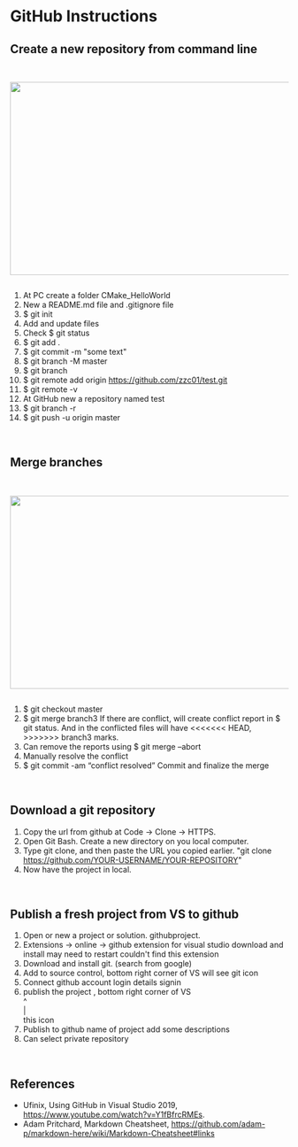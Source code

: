 # GitHub Instructions 
 


## Create a new repository from command line

<pre><p align="center">
<img src="https://user-images.githubusercontent.com/86133411/156934273-8a278cb8-0c8e-4c9e-b03d-56e5ca5e21b5.png"  width="742" height="349">
</p></pre>

1. At PC create a folder CMake_HelloWorld <br/>
2. New a README.md file and .gitignore file <br/>
3. $ git init <br/>
4. Add and update files 
5. Check $ git status <br/>
6. $ git add .
7. $ git commit -m "some text" <br/>
8. $ git branch -M master <br/>
9. $ git branch 
10. $ git remote add origin https://github.com/zzc01/test.git <br/>
11. $ git remote -v <br/>
12. At GitHub new a repository named test <br/>
13. $ git branch -r 
14. $ git push -u origin master <br/>
<br/>

## Merge branches 

<pre><p align="center">
<img src="https://user-images.githubusercontent.com/86133411/156934342-146c58d1-42c8-45f2-98f3-69146a3e058f.png"  width="742" height="349">
</p></pre>

1. $ git checkout master 
2. $ git merge branch3
If there are conflict, will create conflict report in $ git status. 
And in the conflicted files will have <<<<<<< HEAD, >>>>>>> branch3 marks. 
3. Can remove the reports using $ git merge –abort 
4. Manually resolve the conflict 
5. $ git commit -am “conflict resolved”
Commit and finalize the merge 
<br/>

## Download a git repository 
1. Copy the url from github at Code -> Clone -> HTTPS. 
2. Open Git Bash. Create a new directory on you local computer. 
3. Type git clone, and then paste the URL you copied earlier. "git clone https://github.com/YOUR-USERNAME/YOUR-REPOSITORY"
4. Now have the project in local.  
<br/>

## Publish a fresh project from VS to github 
1. Open or new a project or solution. githubproject. 
2. Extensions -> online -> github extension for visual studio 
 download and install 
 may need to restart 
 couldn't find this extension 
3. Download and install git. (search from google) 
4. Add to source control, bottom right corner of VS
 will see git icon 
5. Connect github account 
 login details 
 signin 
6. publish the project , bottom right corner of VS <br/>
^<br/>
|<br/>
this icon 
7. Publish to github 
 name of project 
 add some descriptions 
8. Can select private repository
<br/>
 

## References 
* Ufinix, Using GitHub in Visual Studio 2019, https://www.youtube.com/watch?v=Y1fBfrcRMEs.
* Adam Pritchard, Markdown Cheatsheet, https://github.com/adam-p/markdown-here/wiki/Markdown-Cheatsheet#links
